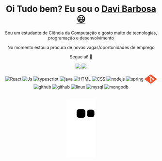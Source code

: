 <div>
  
  <h1 align="center">
    Oi Tudo bem? Eu sou o 
    <a href="https://www.linkedin.com/in/davi-barbosa-69259723b/">Davi Barbosa 😃️</a>
  </h1>
  
  <p align="center">
    Sou um estudante de Ciência da Computação e gosto muito de tecnologias, programação e desenvolvimento
  </p>
  
  <p align="center">
    No momento estou a procura de novas vagas/oportunidades de emprego
  </p>
  
  <p align="center">
    Segue ai! 🤙
  </p>
  
</div>

<div align="center">
  <a href="https://github.com/theiv767">
    <img height="150em" src="https://github-readme-stats.vercel.app/api?username=theiv767&show_icons=true&theme=tokyonight"/>
    <img height="150em" src="https://github-readme-stats.vercel.app/api/top-langs/?username=theiv767&layout=compact&theme=tokyonight"/>
  </a>
</div>

<div align="center" valign="top"><br>
  <img align="center" alt="React" src="https://img.shields.io/badge/React-20232A?style=for-the-badge&logo=react&logoColor=61DAFB">
  <img align="center" alt="Js" src="https://img.shields.io/badge/JavaScript-323330?style=for-the-badge&logo=javascript&logoColor=F7DF1E">
  <img align="center" alt="typescript" src="https://img.shields.io/badge/TypeScript-007ACC?style=for-the-badge&logo=typescript&logoColor=white">
  <img align="center" alt="java" src="https://img.shields.io/badge/Java-ED8B00?style=for-the-badge&logo=openjdk&logoColor=white">
  
  <img align="center" alt="HTML" src="https://img.shields.io/badge/HTML5-E34F26?style=for-the-badge&logo=html5&logoColor=white">
  <img align="center" alt="CSS" src="https://img.shields.io/badge/CSS3-1572B6?style=for-the-badge&logo=css3&logoColor=white">
  <img align="center" alt="nodejs" src="https://img.shields.io/badge/Node.js-43853D?style=for-the-badge&logo=node.js&logoColor=white">
  <img align="center" alt="spring" src="https://img.shields.io/badge/Spring-6DB33F?style=for-the-badge&logo=spring&logoColor=white">
  
  <img align="center" height="30" width="40" alt="git" src="https://raw.githubusercontent.com/devicons/devicon/master/icons/git/git-original.svg">
  <img align="center"  alt="github" src="https://img.shields.io/badge/Android_Studio-3DDC84?style=for-the-badge&logo=android-studio&logoColor=white">
  
  <img align="center"  alt="github" src="https://img.shields.io/badge/GitHub-100000?style=for-the-badge&logo=github&logoColor=white">
  <img align="center" alt="linux" src="https://img.shields.io/badge/Linux-FCC624?style=for-the-badge&logo=linux&logoColor=black">
  <img align="center" alt="mysql" src="https://img.shields.io/badge/MySQL-00000F?style=for-the-badge&logo=mysql&logoColor=white">
  <img align="center" alt="mongodb" src="https://img.shields.io/badge/MongoDB-4EA94B?style=for-the-badge&logo=mongodb&logoColor=white">
</div><br>


<div align="center">
  
   ![Snake animation](https://github.com/theiv767/theiv767/blob/output/github-contribution-grid-snake.svg)
  
</div>

